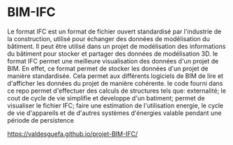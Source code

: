 # BIM-IFC

Le format IFC est un format de fichier ouvert standardisé par l'industrie de la construction, utilisé pour échanger des données de modélisation du bâtiment. Il peut être utilisé dans un projet de modélisation des informations du bâtiment pour stocker et partager des données de modélisation 3D. le format IFC permet une meilleure visualisation des données d'un projet de BIM. En effet, ce format permet de stocker les données d'un projet de manière standardisée. Cela permet aux différents logiciels de BIM de lire et d'afficher les données du projet de manière cohérente.
le code fourni dans ce repo permet d'effectuer des calculs de structures tels que: externalité; le cout de cycle de vie simplifie et developpe d'un batiment; permet de visualiser le fichier IFC; faire une estimation de l'utilisation energie, le cycle de vie d'appareils et de d'autres systèmes d'énergies valable pendant une période de persistence

https://valdesguefa.github.io/projet-BIM-IFC/
